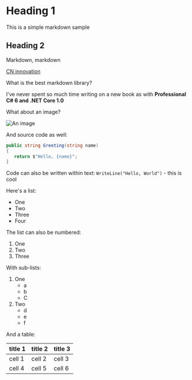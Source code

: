 ﻿# Heading 1

This is a simple markdown sample

## Heading 2

Markdown, markdown

[CN innovation](https://www.cninnovation.com "CN innovation")

What is the best markdown library?

I've never spent so much time writing on a new book as with **Professional C# 6 and .NET Core 1.0**

What about an image?


![An image](https://csharpdotchristiannageldotcom.files.wordpress.com/2016/06/professionalcsharp6.png "Professional C# 6")

And source code as well:

```csharp
public string Greeting(string name)
{
   return $"Hello, {name}";
}
```

Code can also be written within text: `WriteLine("Hello, World")` - this is cool

Here's a list:

* One
* Two
* Three
* Four

The list can also be numbered:

1. One
2. Two
3. Three

With sub-lists:
1. One
	* a
	* b
	* C
2. Two
	* d
	* e
	* f


And a table:

| title 1  | title 2  | title 3 |
| -------  | -------- | ------- |
| cell 1   | cell 2   | cell 3  |
| cell 4   | cell 5   | cell 6  |